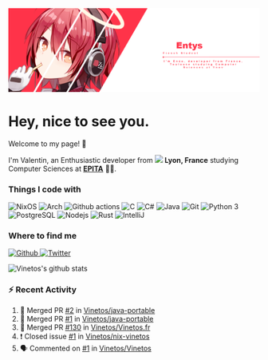 <!--
**Entys/Entys** is a ✨ _special_ ✨ repository because its `README.md` (this file) appears on your GitHub profile.
-->
<a align="center" href="https://github.com/Entys">
  <img src="https://raw.githubusercontent.com/Entys/Entys/master/bannerEntys.png" />
</a>

# Hey, nice to see you.

Welcome to my page! :wave:  

I'm Valentin, an Enthusiastic developer from <img src="https://cdn-icons-png.flaticon.com/512/197/197560.png" width="13"/> **Lyon, France** studying Computer Sciences at [**EPITA**](https://www.epita.fr/en/) 👨‍🎓.

### Things I code with
<p>
  <img alt="NixOS" src="https://img.shields.io/badge/-NixOS-00cec9?style=flat-square&logo=nixos&logoColor=white" />
  <img alt="Arch" src="https://img.shields.io/badge/-Arch-2088FF?style=flat-square&logo=arch-linux&logoColor=white" />
  <img alt="Github actions" src="https://img.shields.io/badge/-Github_Actions-4834d4?style=flat-square&logo=github-actions&logoColor=white" />
  <img alt="C" src="https://img.shields.io/badge/-C-be2edd?style=flat-square&logo=c&logoColor=white" />
  <img alt="C#" src="https://img.shields.io/badge/-C%23-E10098?style=flat-square&logo=c#&logoColor=white" />
  <img alt="Java" src="https://img.shields.io/badge/-Java-ea2845?style=flat-square&logo=java&logoColor=white" />
  <img alt="Git" src="https://img.shields.io/badge/-Git-F05032?style=flat-square&logo=git&logoColor=white" />
  <img alt="Python 3" src="https://img.shields.io/badge/-Python%203-F7B93E?style=flat-square&logo=python&logoColor=white" />
  <img alt="PostgreSQL" src="https://img.shields.io/badge/-PostgreSQL-13aa52?style=flat-square&logo=mongodb&logoColor=white" />
  <img alt="Nodejs" src="https://img.shields.io/badge/-Nodejs-43853d?style=flat-square&logo=Node.js&logoColor=white" />
  <img alt="Rust" src="https://img.shields.io/badge/-Rust-f7f1e3?style=flat-square&logo=rust&logoColor=black" />
  <img alt="IntelliJ" src="https://img.shields.io/badge/-IntelliJ-000000?style=flat-square&logo=intellij-idea&logoColor=white" />
</p>

### Where to find me
<p>
  <a href="https://github.com/Vinetos" target="_blank">
    <img alt="Github" src="https://img.shields.io/badge/GitHub-%2312100E.svg?&style=for-the-badge&logo=Github&logoColor=white" />
  </a> 
  <a href="https://twitter.com/Vinetos" target="_blank">
    <img alt="Twitter" src="https://img.shields.io/badge/twitter-%231DA1F2.svg?&style=for-the-badge&logo=twitter&logoColor=white" />
  </a> 
</p>


![Vinetos's github stats](https://github-readme-stats.vercel.app/api?username=Vinetos)

### :zap: Recent Activity

<!--START_SECTION:activity-->
1. 🎉 Merged PR [#2](https://github.com/Vinetos/java-portable/pull/2) in [Vinetos/java-portable](https://github.com/Vinetos/java-portable)
2. 🎉 Merged PR [#1](https://github.com/Vinetos/java-portable/pull/1) in [Vinetos/java-portable](https://github.com/Vinetos/java-portable)
3. 🎉 Merged PR [#130](https://github.com/Vinetos/Vinetos.fr/pull/130) in [Vinetos/Vinetos.fr](https://github.com/Vinetos/Vinetos.fr)
4. ❗️ Closed issue [#1](https://github.com/Vinetos/nix-vinetos/issues/1) in [Vinetos/nix-vinetos](https://github.com/Vinetos/nix-vinetos)
5. 🗣 Commented on [#1](https://github.com/Vinetos/Vinetos/issues/1) in [Vinetos/Vinetos](https://github.com/Vinetos/Vinetos)
<!--END_SECTION:activity-->
